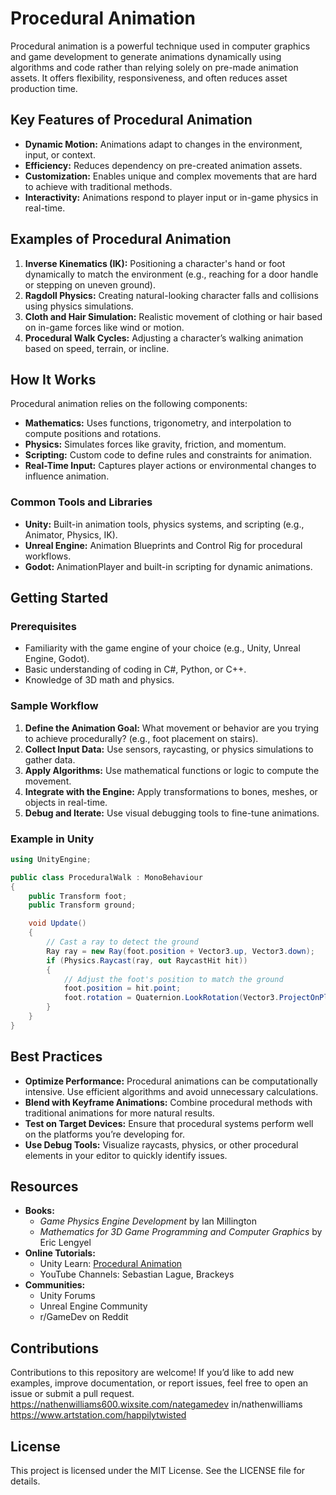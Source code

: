# Procedural Animation

Procedural animation is a powerful technique used in computer graphics and game development to generate animations dynamically using algorithms and code rather than relying solely on pre-made animation assets. It offers flexibility, responsiveness, and often reduces asset production time.

## Key Features of Procedural Animation

- **Dynamic Motion:** Animations adapt to changes in the environment, input, or context.
- **Efficiency:** Reduces dependency on pre-created animation assets.
- **Customization:** Enables unique and complex movements that are hard to achieve with traditional methods.
- **Interactivity:** Animations respond to player input or in-game physics in real-time.

## Examples of Procedural Animation

1. **Inverse Kinematics (IK):** Positioning a character's hand or foot dynamically to match the environment (e.g., reaching for a door handle or stepping on uneven ground).
2. **Ragdoll Physics:** Creating natural-looking character falls and collisions using physics simulations.
3. **Cloth and Hair Simulation:** Realistic movement of clothing or hair based on in-game forces like wind or motion.
4. **Procedural Walk Cycles:** Adjusting a character’s walking animation based on speed, terrain, or incline.

## How It Works

Procedural animation relies on the following components:

- **Mathematics:** Uses functions, trigonometry, and interpolation to compute positions and rotations.
- **Physics:** Simulates forces like gravity, friction, and momentum.
- **Scripting:** Custom code to define rules and constraints for animation.
- **Real-Time Input:** Captures player actions or environmental changes to influence animation.

### Common Tools and Libraries

- **Unity:** Built-in animation tools, physics systems, and scripting (e.g., Animator, Physics, IK).
- **Unreal Engine:** Animation Blueprints and Control Rig for procedural workflows.
- **Godot:** AnimationPlayer and built-in scripting for dynamic animations.

## Getting Started

### Prerequisites

- Familiarity with the game engine of your choice (e.g., Unity, Unreal Engine, Godot).
- Basic understanding of coding in C#, Python, or C++.
- Knowledge of 3D math and physics.

### Sample Workflow

1. **Define the Animation Goal:** What movement or behavior are you trying to achieve procedurally? (e.g., foot placement on stairs).
2. **Collect Input Data:** Use sensors, raycasting, or physics simulations to gather data.
3. **Apply Algorithms:** Use mathematical functions or logic to compute the movement.
4. **Integrate with the Engine:** Apply transformations to bones, meshes, or objects in real-time.
5. **Debug and Iterate:** Use visual debugging tools to fine-tune animations.

### Example in Unity
```csharp
using UnityEngine;

public class ProceduralWalk : MonoBehaviour
{
    public Transform foot;
    public Transform ground;

    void Update()
    {
        // Cast a ray to detect the ground
        Ray ray = new Ray(foot.position + Vector3.up, Vector3.down);
        if (Physics.Raycast(ray, out RaycastHit hit))
        {
            // Adjust the foot's position to match the ground
            foot.position = hit.point;
            foot.rotation = Quaternion.LookRotation(Vector3.ProjectOnPlane(transform.forward, hit.normal), hit.normal);
        }
    }
}
```

## Best Practices

- **Optimize Performance:** Procedural animations can be computationally intensive. Use efficient algorithms and avoid unnecessary calculations.
- **Blend with Keyframe Animations:** Combine procedural methods with traditional animations for more natural results.
- **Test on Target Devices:** Ensure that procedural systems perform well on the platforms you’re developing for.
- **Use Debug Tools:** Visualize raycasts, physics, or other procedural elements in your editor to quickly identify issues.

## Resources

- **Books:**
  - *Game Physics Engine Development* by Ian Millington
  - *Mathematics for 3D Game Programming and Computer Graphics* by Eric Lengyel
- **Online Tutorials:**
  - Unity Learn: [Procedural Animation](https://learn.unity.com/)
  - YouTube Channels: Sebastian Lague, Brackeys
- **Communities:**
  - Unity Forums
  - Unreal Engine Community
  - r/GameDev on Reddit

## Contributions

Contributions to this repository are welcome! If you’d like to add new examples, improve documentation, or report issues, feel free to open an issue or submit a pull request.
https://nathenwilliams600.wixsite.com/nategamedev
in/nathenwilliams
https://www.artstation.com/happilytwisted
## License

This project is licensed under the MIT License. See the LICENSE file for details.
